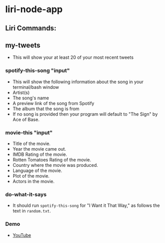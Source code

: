 # liri-node-app
## Liri Commands:

## my-tweets
* This will show your at least 20 of your most recent tweets

### spotify-this-song "input"
* This will show the following information about the song in your terminal/bash window 
* Artist(s)
* The song's name
* A preview link of the song from Spotify
* The album that the song is from
* If no song is provided then your program will default to "The Sign" by Ace of Base.
    
### movie-this "input" 

* Title of the movie.
* Year the movie came out.
* IMDB Rating of the movie.
* Rotten Tomatoes Rating of the movie.
* Country where the movie was produced.
* Language of the movie.
* Plot of the movie.
* Actors in the movie.

### do-what-it-says
* It should run `spotify-this-song` for "I Want it That Way," as follows the text in `random.txt`.

### Demo
* [YouTube](https://www.youtube.com/watch?v=LhSnZ2jd3Es)
